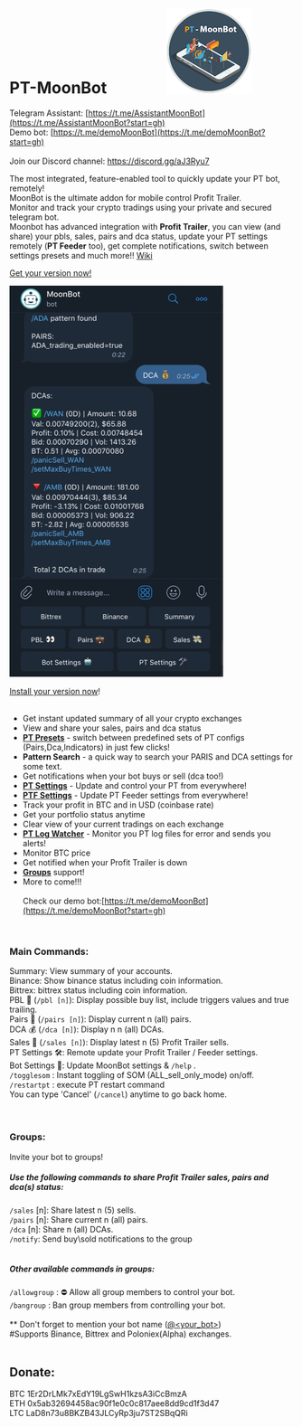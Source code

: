 # PT-MoonBot &nbsp;&nbsp;&nbsp;&nbsp;&nbsp;&nbsp;&nbsp;&nbsp;&nbsp;&nbsp;&nbsp;&nbsp;&nbsp;&nbsp;  ![Screenshot](dir/logo_small.png)

Telegram Assistant: [https://t.me/AssistantMoonBot](https://t.me/AssistantMoonBot?start=gh)<br />
Demo bot: [https://t.me/demoMoonBot](https://t.me/demoMoonBot?start=gh) <br>
<br>Join our Discord channel: https://discord.gg/aJ3Ryu7<br>

The most integrated, feature-enabled tool to quickly update your PT bot, remotely!<br>
MoonBot is the ultimate addon for mobile control Profit Trailer. <br>
Monitor and track your crypto tradings using your private and secured telegram bot.<br />
Moonbot has advanced integration with **Profit Trailer**, you can view (and share) your pbls, sales, pairs and dca status, update your PT settings remotely (**PT Feeder** too), get complete notifications, switch between settings presets and much more!! [Wiki](https://github.com/tulihub/PT-MoonBot/wiki)<br /> 

[Get your version now!](https://github.com/tulihub/moonbot/wiki/Quick-Installation)

![Screenshot](dir/ss.jpg)

[Install your version now](https://github.com/tulihub/moonbot/wiki/Quick-Installation)!
<br /><br />

* Get instant updated summary of all your crypto exchanges
* View and share your sales, pairs and dca status
* **[PT Presets](https://github.com/tulihub/PT-MoonBot/wiki/Presets)** - switch between predefined sets of PT configs (Pairs,Dca,Indicators) in just few clicks! 
* **Pattern Search** - a quick way to search your PARIS and DCA settings for some text.
* Get notifications when your bot buys or sell (dca too!)
* **[PT Settings](https://github.com/tulihub/PT-MoonBot/wiki/PT-Settings)** - Update and control your PT from everywhere!
* **[PTF Settings](https://github.com/tulihub/PT-MoonBot/wiki/PTF-Settings)** - Update PT Feeder settings from everywhere!
* Track your profit in BTC and in USD (coinbase rate)
* Get your portfolio status anytime
* Clear view of your current tradings on each exchange
* **[PT Log Watcher](https://github.com/tulihub/PT-MoonBot/wiki/Log-Watcher)** - Monitor you PT log files for error and sends you alerts!
* Monitor BTC price 
* Get notified when your Profit Trailer is down
* **[Groups](https://github.com/tulihub/PT-MoonBot/wiki/Groups)** support!
* More to come!!!
<br><br> 
 Check our demo bot:[https://t.me/demoMoonBot](https://t.me/demoMoonBot?start=gh)
<br/>

### Main Commands:<br>
Summary: View summary of your accounts.<br />
Binance: Show binance status including coin information.<br />
Bittrex: bittrex status including coin information.<br />
PBL 👀 (`/pbl [n]`): Display possible buy list, include triggers values and true trailing.<br />
Pairs 💼 (`/pairs [n]`): Display current n (all) pairs.<br />
DCA 💰 (`/dca [n]`): Display n n (all) DCAs.<br />
Sales 💸 (`/sales [n]`): Display latest n (5) Profit Trailer sells.<br />
PT Settings 🛠: Remote update your Profit Trailer / Feeder settings.<br />
Bot Settings 🤖: Update MoonBot settings & `/help` .<br />
`/togglesom` : Instant toggling of SOM (ALL_sell_only_mode) on/off.<br />
`/restartpt` : execute PT restart command<br />
You can type 'Cancel' (`/cancel`) anytime to go back home.<br />
<br/>
<br />
### Groups:
Invite your bot to groups! <br>
##### Use the following commands to share Profit Trailer sales, pairs and dca(s) status:<br>
`/sales` [n]: Share latest n (5) sells.<br>
`/pairs` [n]: Share current n (all) pairs.<br>
`/dca` [n]: Share n (all) DCAs.<br>
`/notify`: Send buy\sold notifications to the group<br><br>
##### Other available commands in groups:<br>
`/allowgroup` : ⛔️ Allow all group members to control your bot.<br>
`/bangroup` : Ban group members from controlling your bot.<br>
<br>
** Don't forget to mention your bot name ([@<your_bot>](@<your_bot>)) 
<br />#Supports Binance, Bittrex and Poloniex(Alpha) exchanges.<br />
<br />
## Donate: <br>
BTC 1Er2DrLMk7xEdY19LgSwH1kzsA3iCcBmzA<br>
ETH 0x5ab32694458ac90f1e0c0c817aee8dd9cd1f3d47<br>
LTC LaD8n73u8BKZB43JLCyRp3ju7ST2SBqQRi<br>


